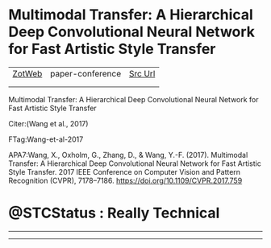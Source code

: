 
# Multimodal Transfer: A Hierarchical Deep Convolutional Neural Network for Fast Artistic Style Transfer
|       |       |       |
|  ---  |  ---  |  ---  |
|   [ZotWeb](http://zotero.org/users/180474/items/7P6HKCGS)    | paper-conference      | [Src Url](http://ieeexplore.ieee.org/document/8100242/)      |
|       |       |       |
|       |       |       |

Multimodal Transfer: A Hierarchical Deep Convolutional Neural Network for Fast Artistic Style Transfer



Citer:(Wang et al., 2017)

  

FTag:Wang-et-al-2017

  

APA7:Wang, X., Oxholm, G., Zhang, D., & Wang, Y.-F. (2017). Multimodal Transfer: A Hierarchical Deep Convolutional Neural Network for Fast Artistic Style Transfer. 2017 IEEE Conference on Computer Vision and Pattern Recognition (CVPR), 7178–7186. https://doi.org/10.1109/CVPR.2017.759



@STCStatus : Really Technical
=============================






----

----

